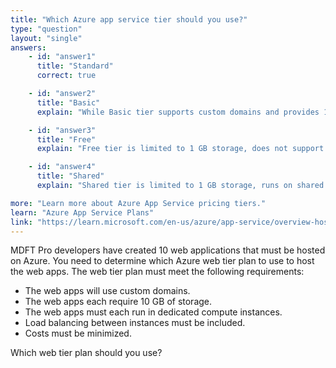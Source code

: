 ```yaml
---
title: "Which Azure app service tier should you use?"
type: "question"
layout: "single"
answers:
    - id: "answer1"
      title: "Standard"
      correct: true

    - id: "answer2"
      title: "Basic"
      explain: "While Basic tier supports custom domains and provides 10 GB storage, it does not include load balancing between instances, which is a requirement for this scenario."

    - id: "answer3"
      title: "Free"
      explain: "Free tier is limited to 1 GB storage, does not support custom domains, and runs on shared infrastructure. It does not meet any of the requirements for this scenario."

    - id: "answer4"
      title: "Shared"
      explain: "Shared tier is limited to 1 GB storage, runs on shared infrastructure, and has limited features. It does not meet the requirements for dedicated compute instances, storage, or load balancing."

more: "Learn more about Azure App Service pricing tiers."
learn: "Azure App Service Plans"
link: "https://learn.microsoft.com/en-us/azure/app-service/overview-hosting-plans"
---
```

MDFT Pro developers have created 10 web applications that must be hosted on Azure. You need to determine which Azure web tier plan to use to host the web apps. The web tier plan must meet the following requirements:

- The web apps will use custom domains.
- The web apps each require 10 GB of storage.
- The web apps must each run in dedicated compute instances.
- Load balancing between instances must be included.
- Costs must be minimized.

Which web tier plan should you use?
